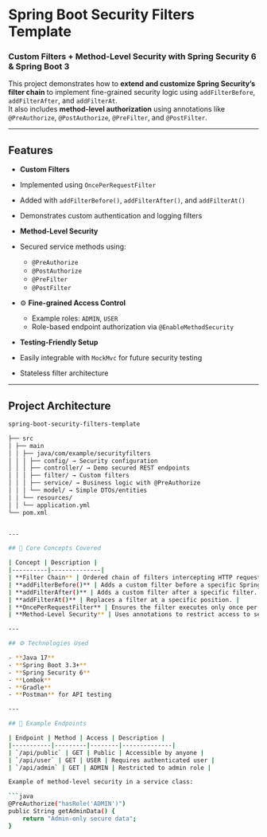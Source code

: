 #  Spring Boot Security Filters Template

###  Custom Filters + Method-Level Security with Spring Security 6 & Spring Boot 3

This project demonstrates how to **extend and customize Spring Security’s filter chain** to implement fine-grained security logic using `addFilterBefore`, `addFilterAfter`, and `addFilterAt`.  
It also includes **method-level authorization** using annotations like `@PreAuthorize`, `@PostAuthorize`, `@PreFilter`, and `@PostFilter`.

---

##  Features

-  **Custom Filters**
  - Implemented using `OncePerRequestFilter`
  - Added with `addFilterBefore()`, `addFilterAfter()`, and `addFilterAt()`
  - Demonstrates custom authentication and logging filters

-  **Method-Level Security**
  - Secured service methods using:
    - `@PreAuthorize`
    - `@PostAuthorize`
    - `@PreFilter`
    - `@PostFilter`

- ⚙️ **Fine-grained Access Control**
  - Example roles: `ADMIN`, `USER`
  - Role-based endpoint authorization via `@EnableMethodSecurity`

-  **Testing-Friendly Setup**
  - Easily integrable with `MockMvc` for future security testing
  - Stateless filter architecture

---

##  Project Architecture

```bash
spring-boot-security-filters-template

├── src
│ ├── main
│ │ ├── java/com/example/securityfilters
│ │ │ ├── config/ → Security configuration
│ │ │ ├── controller/ → Demo secured REST endpoints
│ │ │ ├── filter/ → Custom filters
│ │ │ ├── service/ → Business logic with @PreAuthorize
│ │ │ └── model/ → Simple DTOs/entities
│ │ └── resources/
│ │ └── application.yml
└── pom.xml


---

## 🧠 Core Concepts Covered

| Concept | Description |
|----------|--------------|
| **Filter Chain** | Ordered chain of filters intercepting HTTP requests before controllers. |
| **addFilterBefore()** | Adds a custom filter before a specific Spring Security filter (e.g., `UsernamePasswordAuthenticationFilter`). |
| **addFilterAfter()** | Adds a custom filter after a specific filter. |
| **addFilterAt()** | Replaces a filter at a specific position. |
| **OncePerRequestFilter** | Ensures the filter executes only once per request. |
| **Method-Level Security** | Uses annotations to restrict access to service-level methods. |

---

## ⚙️ Technologies Used

- **Java 17**
- **Spring Boot 3.3+**
- **Spring Security 6**
- **Lombok**
- **Gradle**
- **Postman** for API testing

---

## 🧰 Example Endpoints

| Endpoint | Method | Access | Description |
|-----------|---------|--------|--------------|
| `/api/public` | GET | Public | Accessible by anyone |
| `/api/user` | GET | USER | Requires authenticated user |
| `/api/admin` | GET | ADMIN | Restricted to admin role |

Example of method-level security in a service class:

```java
@PreAuthorize("hasRole('ADMIN')")
public String getAdminData() {
    return "Admin-only secure data";
}

